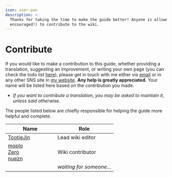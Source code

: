 ```yaml
---
icon: user-pen
description: >-
  Thanks for taking the time to make the guide better! Anyone is allowed (and
  encouraged!) to contribute to the wiki.
---
```


# Contribute

If you would like to make a contribution to this guide, whether providing a translation, suggesting an improvement, or writing your own page (you can check the todo list [here](todo.md)), please get in touch with me either via [email](mailto:contact@tootiejin.com) or in any other SNS site in [my website](https://tootiejin.com). **Any help is greatly appreciated.** Your name will be listed here based on the contribution you made.

* _If you want to contribute a translation, you may be asked to maintain it, unless said otherwise._

The people listed below are chiefly responsible for helping the guide more helpful and complete.

<table><thead><tr><th width="139">Name</th><th>Role</th></tr></thead><tbody><tr><td><a href="https://tootiejin.com">TootieJin</a></td><td>Lead wiki editor</td></tr><tr><td><a href="https://discordid.netlify.app/?id=224607276948783105">moplo</a><br><a href="https://discordid.netlify.app/?id=1249209345141506172">Zero</a><br><a href="https://discordid.netlify.app/?id=472191302239387649">nuezn</a></td><td>Wiki contributor</td></tr><tr><td></td><td><em>waiting for someone...</em></td></tr></tbody></table>

